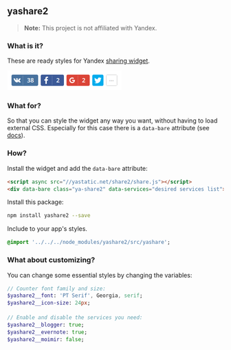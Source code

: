 ## yashare2
> **Note:** This project is not affiliated with Yandex.

### What is it?
These are ready styles for Yandex [sharing widget](https://tech.yandex.ru/share/).

![Preview](/demo.png)

### What for?
So that you can style the widget any way you want, without having to load external CSS. Especially for this case there is a `data-bare` attribute (see [docs](https://tech.yandex.ru/share/doc/dg/add-docpage/)).

### How?
Install the widget and add the `data-bare` attribute:
```html
<script async src="//yastatic.net/share2/share.js"></script>
<div data-bare class="ya-share2" data-services="desired services list"></div>
```

Install this package:
```bash
npm install yashare2 --save
```

Include to your app's styles.
```sass
@import '../../../node_modules/yashare2/src/yashare';
```

### What about customizing?
You can change some essential styles by changing the variables:
```sass
// Counter font family and size:
$yashare2__font: 'PT Serif', Georgia, serif;
$yashare2__icon-size: 24px;

// Enable and disable the services you need:
$yashare2__blogger: true;
$yashare2__evernote: true;
$yashare2__moimir: false;
```